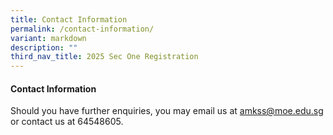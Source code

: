 ```yaml
---
title: Contact Information
permalink: /contact-information/
variant: markdown
description: ""
third_nav_title: 2025 Sec One Registration
---
```

#### Contact Information
Should you have further enquiries, you may email us at <a href="amkss@moe.edu.sg">amkss@moe.edu.sg</a> or contact us at 64548605.